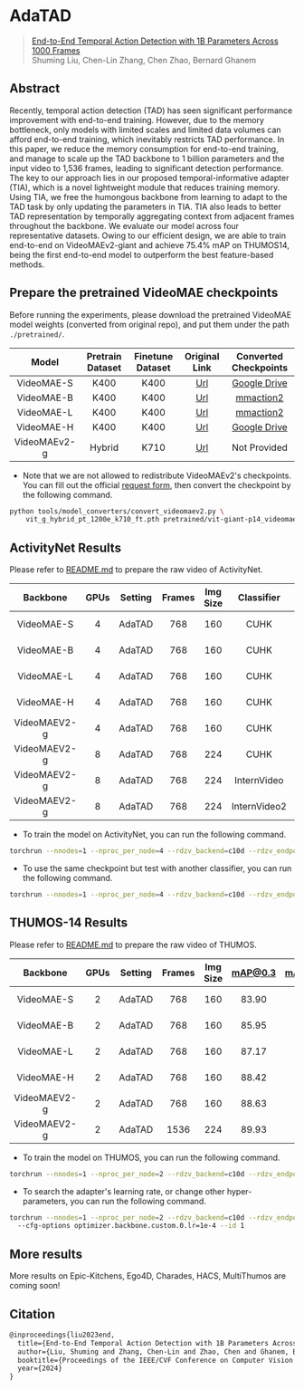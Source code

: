 # AdaTAD

> [End-to-End Temporal Action Detection with 1B Parameters Across 1000 Frames](https://arxiv.org/abs/2311.17241)  
> Shuming Liu, Chen-Lin Zhang, Chen Zhao, Bernard Ghanem

<!-- [ALGORITHM] -->

## Abstract

Recently, temporal action detection (TAD) has seen significant performance improvement with end-to-end training. However, due to the memory bottleneck, only models with limited scales and limited data volumes can afford end-to-end training, which inevitably restricts TAD performance. In this paper, we reduce the memory consumption for end-to-end training, and manage to scale up the TAD backbone to 1 billion parameters and the input video to 1,536 frames, leading to significant detection performance. The key to our approach lies in our proposed temporal-informative adapter (TIA), which is a novel lightweight module that reduces training memory. Using TIA, we free the humongous backbone from learning to adapt to the TAD task by only updating the parameters in TIA. TIA also leads to better TAD representation by temporally aggregating context from adjacent frames throughout the backbone. We evaluate our model across four representative datasets. Owing to our efficient design, we are able to train end-to-end on VideoMAEv2-giant and achieve 75.4% mAP on THUMOS14, being the first end-to-end model to outperform the best feature-based methods.

## Prepare the pretrained VideoMAE checkpoints

Before running the experiments, please download the pretrained VideoMAE model weights (converted from original repo), and put them under the path `./pretrained/`.

|    Model     | Pretrain Dataset | Finetune Dataset |                                           Original Link                                           |                                                                  Converted Checkpoints                                                                   |
| :----------: | :--------------: | :--------------: | :-----------------------------------------------------------------------------------------------: | :------------------------------------------------------------------------------------------------------------------------------------------------------: |
|  VideoMAE-S  |       K400       |       K400       | [Url](https://github.com/MCG-NJU/VideoMAE/blob/main/MODEL_ZOO.md#:~:text=/log/-,checkpoint,-79.0) |                            [Google Drive](https://drive.google.com/file/d/1xZrJoiYCNO2pxjHo0GezIDoMo1KQPNQN/view?usp=sharing)                            |
|  VideoMAE-B  |       K400       |       K400       | [Url](https://github.com/MCG-NJU/VideoMAE/blob/main/MODEL_ZOO.md#:~:text=/log/-,checkpoint,-81.5) | [mmaction2](https://download.openmmlab.com/mmaction/v1.0/recognition/videomae/vit-base-p16_videomae-k400-pre_16x4x1_kinetics-400_20221013-860a3cd3.pth)  |
|  VideoMAE-L  |       K400       |       K400       | [Url](https://github.com/MCG-NJU/VideoMAE/blob/main/MODEL_ZOO.md#:~:text=/log/-,checkpoint,-85.2) | [mmaction2](https://download.openmmlab.com/mmaction/v1.0/recognition/videomae/vit-large-p16_videomae-k400-pre_16x4x1_kinetics-400_20221013-229dbb03.pth) |
|  VideoMAE-H  |       K400       |       K400       | [Url](https://github.com/MCG-NJU/VideoMAE/blob/main/MODEL_ZOO.md#:~:text=/log/-,checkpoint,-86.6) |                            [Google Drive](https://drive.google.com/file/d/1Zx-U8AZv2-P32iKZCouP4ysOgI4qRMnt/view?usp=sharing)                            |
| VideoMAEv2-g |      Hybrid      |       K710       |           [Url](https://github.com/OpenGVLab/VideoMAEv2/blob/master/docs/MODEL_ZOO.md)            |                                                                       Not Provided                                                                       |

- Note that we are not allowed to redistribute VideoMAEv2's checkpoints. You can fill out the official [request form](https://github.com/OpenGVLab/VideoMAEv2/blob/master/docs/MODEL_ZOO.md#model-weight-links), then convert the checkpoint by the following command.

```bash
python tools/model_converters/convert_videomaev2.py \
    vit_g_hybrid_pt_1200e_k710_ft.pth pretrained/vit-giant-p14_videomaev2-hybrid_pt_1200e_k710_ft_my.pth
```

## ActivityNet Results

Please refer to [README.md](../../tools/prepare_data/activitynet/README.md#download-raw-videos) to prepare the raw video of ActivityNet.

|   Backbone   | GPUs  | Setting | Frames | Img Size |  Classifier  | mAP@0.5 | mAP@0.75 | mAP@0.95 | ave. mAP |                             Config                             |                                                                                          Download                                                                                          |
| :----------: | :---: | :-----: | :----: | :------: | :----------: | :-----: | :------: | :------: | :------: | :------------------------------------------------------------: | :----------------------------------------------------------------------------------------------------------------------------------------------------------------------------------------: |
|  VideoMAE-S  |   4   | AdaTAD  |  768   |   160    |     CUHK     |  56.23  |  38.90   |   8.88   |  37.81   |    [config](anet/e2e_anet_videomae_s_192x4_160_adapter.py)     | [model](https://drive.google.com/file/d/1SjYsk1bPvBVvnPSy15OodnzJ45VkGWP6/view?usp=sharing)   \| [log](https://drive.google.com/file/d/1Qv7soBzgfyEcyXNRgOxv3IHc-kVE7W2x/view?usp=sharing) |
|  VideoMAE-B  |   4   | AdaTAD  |  768   |   160    |     CUHK     |  56.72  |  39.44   |   9.54   |  38.35   |    [config](anet/e2e_anet_videomae_b_192x4_160_adapter.py)     | [model](https://drive.google.com/file/d/1_qYleQ-BC1FAjcFPBkot4Y03b04xUUtX/view?usp=sharing)   \| [log](https://drive.google.com/file/d/1xsa34gdu-YMNAjBtqAAsaZE8gtDchRLK/view?usp=sharing) |
|  VideoMAE-L  |   4   | AdaTAD  |  768   |   160    |     CUHK     |  57.73  |  40.53   |   9.96   |  39.21   |    [config](anet/e2e_anet_videomae_l_192x4_160_adapter.py)     | [model](https://drive.google.com/file/d/1H2Wj8TTA0og1TaQtBkThYujP6daW5-Wy/view?usp=sharing)   \| [log](https://drive.google.com/file/d/1NHC9bct2JSS2goY2pKCutsxH17g0ZoFp/view?usp=sharing) |
|  VideoMAE-H  |   4   | AdaTAD  |  768   |   160    |     CUHK     |  57.77  |  40.60   |   9.78   |  39.31   |    [config](anet/e2e_anet_videomae_h_192x4_160_adapter.py)     | [model](https://drive.google.com/file/d/1IDrkC4rIZvvk2KGht_zn_NFHZdHn9M0d/view?usp=sharing)   \| [log](https://drive.google.com/file/d/1NYGe7TV9IMzN5SmsE9sFrrKmGGkkHUyM/view?usp=sharing) |
| VideoMAEV2-g |   4   | AdaTAD  |  768   |   160    |     CUHK     |  58.42  |  40.89   |  10.01   |  39.77   |   [config](anet/e2e_anet_videomaev2_g_192x4_160_adapter.py)    | [model](https://drive.google.com/file/d/1JLCMY14QPG98aDw0tjU83i07SvkZobDi/view?usp=sharing)   \| [log](https://drive.google.com/file/d/1NTB59Wzxr8HpdBJPPnvOpGO0oItIbWet/view?usp=sharing) |
| VideoMAEV2-g |   8   | AdaTAD  |  768   |   224    |     CUHK     |  58.57  |  41.19   |  10.27   |  39.86   |       [config](e2e_anet_videomaev2_g_192x4_224_adapter)        | [model](https://drive.google.com/file/d/1tlv5hlAzUNHgqvq9DzAWOv3fQj6Z2ZJs/view?usp=sharing)   \| [log](https://drive.google.com/file/d/1QTV9JzCA_wFmPvsyzzwSQ5CT3B8dIVAt/view?usp=sharing) |
| VideoMAEV2-g |   8   | AdaTAD  |  768   |   224    | InternVideo  |  61.74  |  43.17   |  10.68   |  41.85   | [config](e2e_anet_videomaev2_g_192x4_224_adapter_internvideo)  |                                                 [log](https://drive.google.com/file/d/16MpHecosa_4QkNvqjUaU07So0z374m5f/view?usp=sharing)                                                  |
| VideoMAEV2-g |   8   | AdaTAD  |  768   |   224    | InternVideo2 |  63.59  |  44.31   |  10.66   |  42.90   | [config](e2e_anet_videomaev2_g_192x4_224_adapter_internvideo2) |                                                 [log](https://drive.google.com/file/d/1uGKwVnPhIoA3zl9ZEdvT86kRnUtXt6oW/view?usp=sharing)                                                  |

- To train the model on ActivityNet, you can run the following command.

```bash
torchrun --nnodes=1 --nproc_per_node=4 --rdzv_backend=c10d --rdzv_endpoint=localhost:0 tools/train.py configs/adatad/anet/e2e_anet_videomae_s_192x4_160_adapter.py
```

- To use the same checkpoint but test with another classifier, you can run the following command.

```bash
torchrun --nnodes=1 --nproc_per_node=4 --rdzv_backend=c10d --rdzv_endpoint=localhost:0 tools/test.py configs/adatad/anet/e2e_anet_videomaev2_g_192x4_224_adapter_internvideo2.py --checkpoint epoch_10_cba1017a.pth
```

## THUMOS-14 Results

Please refer to [README.md](../../tools/prepare_data/thumos/README.md#download-raw-videos) to prepare the raw video of THUMOS.

|   Backbone   | GPUs  | Setting | Frames | Img Size | mAP@0.3 | mAP@0.4 | mAP@0.5 | mAP@0.6 | mAP@0.7 | ave. mAP |                            Config                             |                                                                                          Download                                                                                          |
| :----------: | :---: | :-----: | :----: | :------: | :-----: | :-----: | :-----: | :-----: | :-----: | :------: | :-----------------------------------------------------------: | :----------------------------------------------------------------------------------------------------------------------------------------------------------------------------------------: |
|  VideoMAE-S  |   2   | AdaTAD  |  768   |   160    |  83.90  |  79.01  |  72.38  |  61.57  |  48.27  |  69.03   |  [config](thumos/e2e_thumos_videomae_s_768x1_160_adapter.py)  | [model](https://drive.google.com/file/d/1HGUBroK90KBAkFqQreAVtHCIclJh7DmM/view?usp=sharing)   \| [log](https://drive.google.com/file/d/1sqLsgkZsPReusv1lNUOg_nqE4nJX-YnD/view?usp=sharing) |
|  VideoMAE-B  |   2   | AdaTAD  |  768   |   160    |  85.95  |  81.86  |  75.02  |  63.29  |  49.56  |  71.14   |  [config](thumos/e2e_thumos_videomae_b_768x1_160_adapter.py)  | [model](https://drive.google.com/file/d/1PFqXL4HcRv4cwqrZnhSwKjG53kEFByLs/view?usp=sharing)   \| [log](https://drive.google.com/file/d/1uRY53OHcsxREVNHR-O-mcJyZde1XDUhe/view?usp=sharing) |
|  VideoMAE-L  |   2   | AdaTAD  |  768   |   160    |  87.17  |  83.58  |  76.88  |  66.81  |  53.13  |  73.51   |  [config](thumos/e2e_thumos_videomae_l_768x1_160_adapter.py)  | [model](https://drive.google.com/file/d/1vCbNU82TFjh0b6BRP566Jj1JHC-3qcum/view?usp=sharing)   \| [log](https://drive.google.com/file/d/147aU9TNEjxSxoVJ0S7lsYQ-mTsYHsvHK/view?usp=sharing) |
|  VideoMAE-H  |   2   | AdaTAD  |  768   |   160    |  88.42  |  84.63  |  78.72  |  69.04  |  53.95  |  74.95   |  [config](thumos/e2e_thumos_videomae_h_768x1_160_adapter.py)  | [model](https://drive.google.com/file/d/1egFK_6bLiyj1Doo0kZ3wTR5XE9JYyn1e/view?usp=sharing)   \| [log](https://drive.google.com/file/d/19cFQm4RDxGly9pWFbz1Yfxoqix-y-Stw/view?usp=sharing) |
| VideoMAEV2-g |   2   | AdaTAD  |  768   |   160    |  88.63  |  85.39  |  79.17  |  68.34  |  53.79  |  75.06   | [config](thumos/e2e_thumos_videomaev2_g_768x1_160_adapter.py) | [model](https://drive.google.com/file/d/1QV4a_8ulkSnf4-rQbzw58flgFGCwUT_6/view?usp=sharing)   \| [log](https://drive.google.com/file/d/1x7giiYmP-95eXUpwpYd70TTtcttBrh-Q/view?usp=sharing) |
| VideoMAEV2-g |   2   | AdaTAD  |  1536  |   224    |  89.93  |  86.83  |  81.24  |  69.97  |  57.36  |  77.07   | [config](thumos/e2e_thumos_videomaev2_g_768x2_224_adapter.py) | [model](https://drive.google.com/file/d/1sANYRJE0lfbOTZJKj-1jj4S53jVLW3Wf/view?usp=sharing)   \| [log](https://drive.google.com/file/d/1QncfW_dxJRE2nhNGL6JmRB3-SBBuv2NJ/view?usp=sharing) |

- To train the model on THUMOS, you can run the following command.

```bash
torchrun --nnodes=1 --nproc_per_node=2 --rdzv_backend=c10d --rdzv_endpoint=localhost:0 tools/train.py configs/adatad/thumos/e2e_thumos_videomae_s_768x1_160_adapter.py
```

- To search the adapter's learning rate, or change other hyper-parameters, you can run the following command.

```bash
torchrun --nnodes=1 --nproc_per_node=2 --rdzv_backend=c10d --rdzv_endpoint=localhost:0 tools/train.py configs/adatad/thumos/e2e_thumos_videomae_s_768x1_160_adapter.py \ 
  --cfg-options optimizer.backbone.custom.0.lr=1e-4 --id 1
```

## More results

More results on Epic-Kitchens, Ego4D, Charades, HACS, MultiThumos are coming soon!

## Citation

```latex
@inproceedings{liu2023end,
  title={End-to-End Temporal Action Detection with 1B Parameters Across 1000 Frames},
  author={Liu, Shuming and Zhang, Chen-Lin and Zhao, Chen and Ghanem, Bernard},
  booktitle={Proceedings of the IEEE/CVF Conference on Computer Vision and Pattern Recognition},
  year={2024}
}
```